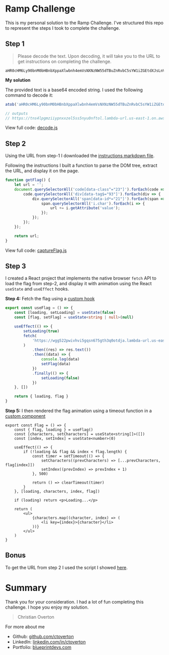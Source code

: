 # Ramp Challenge
This is my personal solution to the Ramp Challenge. I've structured this repo to represent the steps I took to complete the challenge.

## Step 1
> Please decode the text. Upon decoding, it will take you to the URL to get instructions on completing the challenge.
```
aHR0cHM6Ly90bnM0bHBnbXppaXlwbnh4emVsNXNzNW55dTBuZnRvbC5sYW1iZGEtdXJsLnVzLWVhc3QtMS5vbi5hd3MvcmFtcC1jaGFsbGVuZ2UtaW5zdHJ1Y3Rpb25zLw==
```
**My solution**

The provided text is a base64 encoded string. I used the following command to decode it:
```js
atob('aHR0cHM6Ly90bnM0bHBnbXppaXlwbnh4emVsNXNzNW55dTBuZnRvbC5sYW1iZGEtdXJsLnVzLWVhc3QtMS5vbi5hd3MvcmFtcC1jaGFsbGVuZ2UtaW5zdHJ1Y3Rpb25zLw==')

// outputs
// https://tns4lpgmziiypnxxzel5ss5nyu0nftol.lambda-url.us-east-1.on.aws/ramp-challenge-instructions/
```

View full code: [decode.js][step-1]

## Step 2
Using the URL from step-1 I downloaded the [instructions markdown file][step-2].

Following the instructions I built a function to parse the DOM tree, extract the URL, and display it on the page.

```js
function getFlag() {
    let url = '';
    document.querySelectorAll('code[data-class^="23"]').forEach(code => {
        code.querySelectorAll('div[data-tag$="93"]').forEach(div => {
            div.querySelectorAll('span[data-id*="21"]').forEach(span => {
                span.querySelectorAll('i.char').forEach(i => {
                    url += i.getAttribute('value');
                });
            });
        });
    });

    return url;
}
```

View full code: [captureFlag.js][step-2-code]

## Step 3
I created a React project that implements the native browser `fetch` API to load the flag from step-2, and display it with animation using the React `useState` and `useEffect` hooks.

**Step 4:** Fetch the flag using a [custom hook][step-3-hook]
```ts
export const useFlag = () => {
    const [loading, setLoading] = useState(false)
    const [flag, setFlag] = useState<string | null>(null)

    useEffect(() => {
        setLoading(true)
        fetch(
            'https://wgg522pwivhvi5gqsn675gth3q0otdja.lambda-url.us-east-1.on.aws/737562',
        )
            .then((res) => res.text())
            .then((data) => {
                console.log(data)
                setFlag(data)
            })
            .finally(() => {
                setLoading(false)
            })
    }, [])

    return { loading, flag }
}
```

**Step 5:** I then rendered the flag animation using a timeout function in a [custom component][step-3-component]
```tsx
export const Flag = () => {
    const { flag, loading } = useFlag()
    const [characters, setCharacters] = useState<string[]>([])
    const [index, setIndex] = useState<number>(0)

    useEffect(() => {
        if (!loading && flag && index < flag.length) {
            const timer = setTimeout(() => {
                setCharacters((prevCharacters) => [...prevCharacters, flag[index]])
                setIndex((prevIndex) => prevIndex + 1)
            }, 500)

            return () => clearTimeout(timer)
        }
    }, [loading, characters, index, flag])

    if (loading) return <p>Loading...</p>

    return (
        <ul>
            {characters.map((character, index) => (
                <li key={index}>{character}</li>
            ))}
        </ul>
    )
}
```

## Bonus
To get the URL from step 2 I used the script I showed [here][step-2-code].

# Summary
Thank you for your consideration. I had a lot of fun completing this challenge. I hope you enjoy my solution.

> Christian Overton

For more about me
- Github: [github.com/ctoverton](https://github.com/ctoverton)
- LinkedIn: [linkedin.com/in/ctoverton](https://www.linkedin.com/in/ctoverton/)
- Portfolio: [blueprintdevs.com](https://blueprintdevs.com)

[step-1]: ./step-1/decode.js
[step-2]: ./step-2/instructions.md
[step-2-code]: ./step-2/captureFlag.js
[step-3-hook]: ./step-3/ramp-challenge/src/hooks/useFlag.ts
[step-3-component]: ./step-3/ramp-challenge/src/components/flag.tsx
